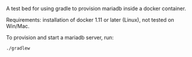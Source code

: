 A test bed for using gradle to provision mariadb inside a docker container.

Requirements: installation of docker 1.11 or later (Linux), not tested on Win/Mac.

To provision and start a mariadb server, run:

    ./gradlew

